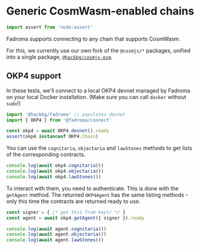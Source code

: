 # Generic CosmWasm-enabled chains

```typescript
import assert from 'node:assert'
```

Fadroma supports connecting to any chain that supports CosmWasm.

For this, we currently use our own fork of the `@cosmjs/*` packages,
unified into a single package, [`@hackbg/cosmjs-esm`](https://www.npmjs.com/package/@hackbg/cosmjs-esm).

## OKP4 support

In these tests, we'll connect to a local OKP4 devnet
managed by Fadroma on your local Docker installation.
(Make sure you can call `docker` without `sudo`!)

```typescript
import '@hackbg/fadroma' // populates devnet
import { OKP4 } from '@fadroma/connect'

const okp4 = await OKP4.devnet().ready
assert(okp4 instanceof OKP4.Chain)
```

You can use the `cognitaria`, `objectaria` and `lawStones` methods
to get lists of the corresponding contracts.

```typescript
console.log(await okp4.cognitaria())
console.log(await okp4.objectaria())
console.log(await okp4.lawStones())
```

To interact with them, you need to authenticate. This is done with
the `getAgent` method. The returned `OKP4Agent` has the same listing
methods - only this time the contracts are returned ready to use.

```typescript
const signer = { /* get this from keplr */ }
const agent = await okp4.getAgent({ signer }).ready

console.log(await agent.cognitaria())
console.log(await agent.objectaria())
console.log(await agent.lawStones())
```
